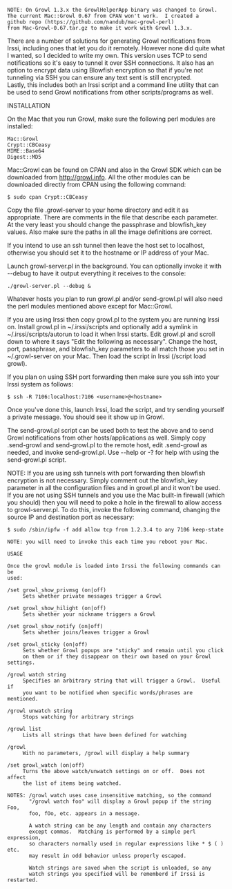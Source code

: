 ```
NOTE: On Growl 1.3.x the GrowlHelperApp binary was changed to Growl.  
The current Mac::Growl 0.67 from CPAN won't work.  I created a 
github repo (https://github.com/nandub/mac-growl-perl) 
from Mac-Growl-0.67.tar.gz to make it work with Growl 1.3.x.
```

There are a number of solutions for generating Growl notifications from Irssi,
including ones that let you do it remotely.  However none did quite what I 
wanted, so I decided to write my own.  This version uses TCP to send 
notifications so it's easy to tunnel it over SSH connections.  It also 
has an option to encrypt data using Blowfish encryption so that if you're 
not tunneling via SSH you can ensure any text sent is still encrypted.  
Lastly, this includes both an Irssi script and a command line utility that 
can be used to send Growl notifications from other scripts/programs as well.

INSTALLATION

On the Mac that you run Growl, make sure the following perl modules are
installed:

```
Mac::Growl
Crypt::CBCeasy
MIME::Base64
Digest::MD5
```

Mac::Growl can be found on CPAN and also in the Growl SDK which can be
downloaded from http://growl.info.  All the other modules can be downloaded
directly from CPAN using the following command:

```
$ sudo cpan Crypt::CBCeasy
```

Copy the file .growl-server to your home directory and edit it as appropriate.
There are comments in the file that describe each parameter.  At the very least
you should change the passphrase and blowfish_key values.  Also make sure
the paths in all the image definitions are correct.

If you intend to use an ssh tunnel then leave the host set to localhost,
otherwise you should set it to the hostname or IP address of your Mac.

Launch growl-server.pl in the background.  You can optionally invoke it
with --debug to have it output everything it receives to the console:

```
./growl-server.pl --debug &
```

Whatever hosts you plan to run growl.pl and/or send-growl.pl will also need
the perl modules mentioned above except for Mac::Growl.

If you are using Irssi then copy growl.pl to the system you are running
Irssi on.  Install growl.pl in ~/.irssi/scripts and optionally add
a symlink in ~/.irssi/scripts/autorun to load it when Irssi starts.
Edit growl.pl and scroll down to where it says "Edit the following as 
necessary". Change the host, port, passphrase, and blowfish_key parameters 
to all match those you set in ~/.growl-server on your Mac.  Then load the 
script in Irssi (/script load growl).

If you plan on using SSH port forwarding then make sure you ssh into your
Irssi system as follows:

```
$ ssh -R 7106:localhost:7106 <username>@<hostname>
```

Once you've done this, launch Irssi, load the script, and try sending
yourself a private message.  You should see it show up in Growl.

The send-growl.pl script can be used both to test the above and to send
Growl notifications from other hosts/applications as well.  Simply copy
.send-growl and send-growl.pl to the remote host, edit .send-growl as
needed, and invoke send-growl.pl.  Use --help or -? for help with using
the send-growl.pl script.


NOTE: If you are using ssh tunnels with port forwarding then blowfish 
encryption is not necessary.  Simply comment out the blowfish_key
parameter in all the configuration files and in growl.pl and it won't 
be used.  If you are not using SSH tunnels and you use the Mac built-in
firewall (which you should) then you will need to poke a hole in the 
firewall to allow access to growl-server.pl.  To do this, invoke the
following command, changing the source IP and destination port as 
necessary:

```
$ sudo /sbin/ipfw -f add allow tcp from 1.2.3.4 to any 7106 keep-state

NOTE: you will need to invoke this each time you reboot your Mac.
```

```
USAGE

Once the growl module is loaded into Irssi the following commands can be
used:

/set growl_show_privmsg (on|off)
     Sets whether private messages trigger a Growl

/set growl_show_hilight (on|off)
     Sets whether your nickname triggers a Growl

/set growl_show_notify (on|off)
     Sets whether joins/leaves trigger a Growl

/set growl_sticky (on|off)
     Sets whether Growl popups are "sticky" and remain until you click
     on them or if they disappear on their own based on your Growl settings.

/growl watch string
     Specifies an arbitrary string that will trigger a Growl.  Useful if
     you want to be notified when specific words/phrases are mentioned.

/growl unwatch string
     Stops watching for arbitrary strings

/growl list
     Lists all strings that have been defined for watching

/growl
     With no parameters, /growl will display a help summary

/set growl_watch (on|off)
     Turns the above watch/unwatch settings on or off.  Does not affect 
     the list of items being watched.

NOTES: /growl watch uses case insensitive matching, so the command 
       "/growl watch foo" will display a Growl popup if the string Foo,
       foo, fOo, etc. appears in a message.

       A watch string can be any length and contain any characters 
       except commas.  Matching is performed by a simple perl expression,
       so characters normally used in regular expressions like * $ ( ) etc.
       may result in odd behavior unless properly escaped.

       Watch strings are saved when the script is unloaded, so any 
       watch strings you specified will be rememberd if Irssi is restarted.
```
